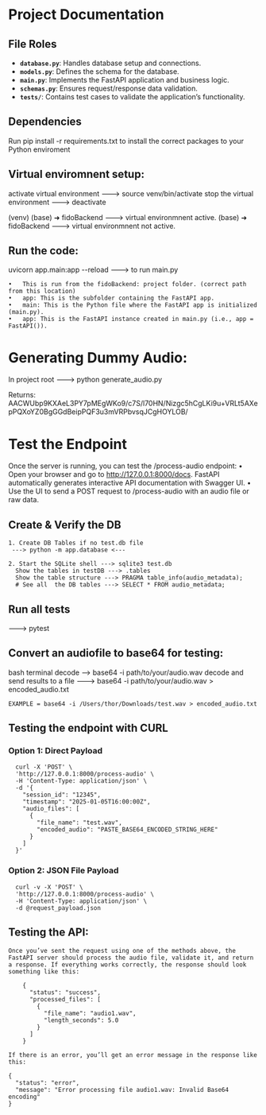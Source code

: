 # Project Documentation

## File Roles
- **`database.py`**: Handles database setup and connections.
- **`models.py`**: Defines the schema for the database.
- **`main.py`**: Implements the FastAPI application and business logic.
- **`schemas.py`**: Ensures request/response data validation.
- **`tests/`**: Contains test cases to validate the application’s functionality.


## Dependencies

Run pip install -r requirements.txt to install the correct packages to your Python enviroment

## Virtual enviromnent setup:

  activate virtual environment ---> source venv/bin/activate 
  stop the virtual environment ---> deactivate

  (venv) (base) ➜  fidoBackend ---> virtual environmnent active.
  (base) ➜  fidoBackend ---> virtual environmnent not active.


## Run the code:

uvicorn app.main:app --reload ---> to run main.py

	•	This is run from the fidoBackend: project folder. (correct path from this location)
	•	app: This is the subfolder containing the FastAPI app.
	•	main: This is the Python file where the FastAPI app is initialized (main.py).
	•	app: This is the FastAPI instance created in main.py (i.e., app = FastAPI()).

# Generating Dummy Audio:

In project root ---> python generate_audio.py 

Returns: 
  AACWUbp9KXAeL3PY7pMEgWKo9/c7S/l70HN/Nizgc5hCgLKi9u+VRLt5AXepPQXoYZ0BgGGdBeipPQF3u3mVRPbvsqJCgHOYLOB/

 # Test the Endpoint

Once the server is running, you can test the /process-audio endpoint:
	•	Open your browser and go to http://127.0.0.1:8000/docs. FastAPI automatically generates interactive API documentation with Swagger UI.
	•	Use the UI to send a POST request to /process-audio with an audio file or raw data.


## Create & Verify the DB

    1. Create DB Tables if no test.db file
     ---> python -m app.database <---

    2. Start the SQLite shell ---> sqlite3 test.db
      Show the tables in testDB ---> .tables
      Show the table structure ---> PRAGMA table_info(audio_metadata);
      # See all  the DB tables ---> SELECT * FROM audio_metadata;

## Run all tests 
  ---> pytest

## Convert an audiofile to base64 for testing:

  bash terminal decode --> base64 -i path/to/your/audio.wav
  decode and send results to a file ---> base64 -i path/to/your/audio.wav > encoded_audio.txt

    EXAMPLE = base64 -i /Users/thor/Downloads/test.wav > encoded_audio.txt

## Testing the endpoint with CURL 
  
  ### Option 1: Direct Payload

      curl -X 'POST' \
      'http://127.0.0.1:8000/process-audio' \
      -H 'Content-Type: application/json' \
      -d '{
        "session_id": "12345",
        "timestamp": "2025-01-05T16:00:00Z",
        "audio_files": [
          {
            "file_name": "test.wav",
            "encoded_audio": "PASTE_BASE64_ENCODED_STRING_HERE"
          }
        ]
      }'

  ### Option 2: JSON File Payload
  
      curl -v -X 'POST' \
      'http://127.0.0.1:8000/process-audio' \
      -H 'Content-Type: application/json' \
      -d @request_payload.json

  
## Testing the API:
    Once you’ve sent the request using one of the methods above, the FastAPI server should process the audio file, validate it, and return a response. If everything works correctly, the response should look something like this:

        {
          "status": "success",
          "processed_files": [
            {
              "file_name": "audio1.wav",
              "length_seconds": 5.0
            }
          ]
        }

    If there is an error, you’ll get an error message in the response like this:

    {
      "status": "error",
      "message": "Error processing file audio1.wav: Invalid Base64 encoding"
    }
